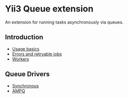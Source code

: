 Yii3 Queue extension
====================

An extension for running tasks asynchronously via queues.

Introduction
------------

* [Usage basics](usage.md)
* [Errors and retryable jobs](retryable.md)
* [Workers](worker.md)

Queue Drivers
-------------

* [Synchronous](driver-sync.md)
* [AMPQ](https://github.com/yiisoft/yii-queue-amqp)
